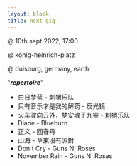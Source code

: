 ```yaml
---
layout: block
title: next gig
---
```

 @ 10th sept 2022, 17:00

 @ könig-heinrich-platz

 @ duisburg, germany, earth

 "***repertoire***"

  - 白日梦蓝 - 刺猬乐队
  - 只有音乐才是我的解药 - 反光镜
  - 火车驶向云外，梦安魂于九霄 - 刺猬乐队
  - Diane - Blueburn
  - 正义 - 回春丹
  - 山海 - 草東沒有派對
  - Don't Cry - Guns N' Roses
  - November Rain - Guns N' Roses
  
